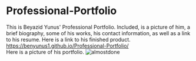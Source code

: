 # Professional-Portfolio
This is Beyazid Yunus' Professional Portfolio. Included, is a picture of him, a brief biography, some of his works, his contact information, as well as a link to his resume.
Here is a link to his finished product.
<br>
https://benyunus1.github.io/Professional-Portfolio/
<br>
Here is a picture of his portfolio.
![almostdone](https://github.com/benyunus1/Professional-Portfolio/blob/master/assets/images/almostdone.png?raw=true)
